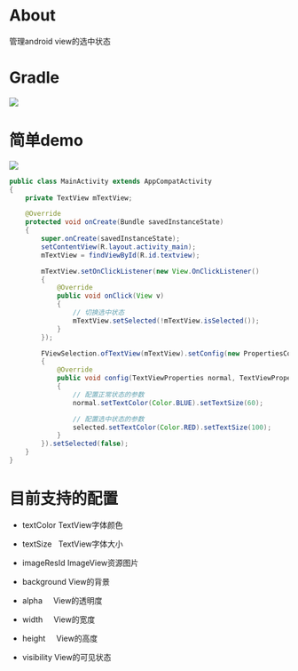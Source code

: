 # About
管理android view的选中状态

# Gradle
[![](https://jitpack.io/v/zj565061763/selection.svg)](https://jitpack.io/#zj565061763/selection)

# 简单demo
![](https://github.com/zj565061763/selection/blob/master/screenshot/selection.gif?raw=true)

```java
public class MainActivity extends AppCompatActivity
{
    private TextView mTextView;

    @Override
    protected void onCreate(Bundle savedInstanceState)
    {
        super.onCreate(savedInstanceState);
        setContentView(R.layout.activity_main);
        mTextView = findViewById(R.id.textview);

        mTextView.setOnClickListener(new View.OnClickListener()
        {
            @Override
            public void onClick(View v)
            {
                // 切换选中状态
                mTextView.setSelected(!mTextView.isSelected());
            }
        });

        FViewSelection.ofTextView(mTextView).setConfig(new PropertiesConfig<TextViewProperties>()
        {
            @Override
            public void config(TextViewProperties normal, TextViewProperties selected)
            {
                // 配置正常状态的参数
                normal.setTextColor(Color.BLUE).setTextSize(60);

                // 配置选中状态的参数
                selected.setTextColor(Color.RED).setTextSize(100);
            }
        }).setSelected(false);
    }
}
```

# 目前支持的配置
* textColor
TextView字体颜色

* textSize  
TextView字体大小

* imageResId
ImageView资源图片

* background
View的背景

* alpha    
View的透明度

* width    
View的宽度

* height    
View的高度

* visibility
View的可见状态